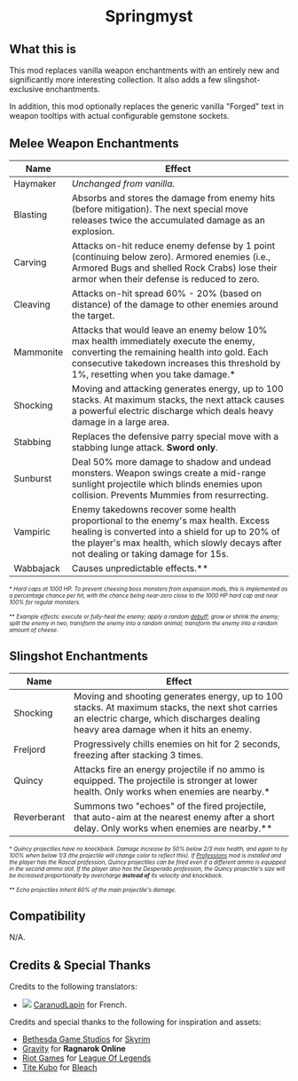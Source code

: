 ﻿<div align="center">

# Springmyst

</div>

## What this is

This mod replaces vanilla weapon enchantments with an entirely new and significantly more interesting collection. It also adds a few slingshot-exclusive enchantments.

In addition, this mod optionally replaces the generic vanilla "Forged" text in weapon tooltips with actual configurable gemstone sockets.


## Melee Weapon Enchantments

| Name      | Effect |
| --------- | -------|
| Haymaker | *Unchanged from vanilla.* |
| Blasting | Absorbs and stores the damage from enemy hits (before mitigation). The next special move releases twice the accumulated damage as an explosion. |
| Carving | Attacks on-hit reduce enemy defense by 1 point (continuing below zero). Armored enemies (i.e., Armored Bugs and shelled Rock Crabs) lose their armor when their defense is reduced to zero. |
| Cleaving | Attacks on-hit spread 60% - 20% (based on distance) of the damage to other enemies around the target. |
| Mammonite | Attacks that would leave an enemy below 10% max health immediately execute the enemy, converting the remaining health into gold. Each consecutive takedown increases this threshold by 1%, resetting when you take damage.* |
| Shocking | Moving and attacking generates energy, up to 100 stacks. At maximum stacks, the next attack causes a powerful electric discharge which deals heavy damage in a large area. |
| Stabbing | Replaces the defensive parry special move with a stabbing lunge attack. **Sword only**.
| Sunburst | Deal 50% more damage to shadow and undead monsters. Weapon swings create a mid-range sunlight projectile which blinds enemies upon collision. Prevents Mummies from resurrecting. |
| Vampiric | Enemy takedowns recover some health proportional to the enemy's max health. Excess healing is converted into a shield for up to 20% of the player's max health, which slowly decays after not dealing or taking damage for 15s. |
| Wabbajack | Causes unpredictable effects.** |

<font size="1">

\* *Hard caps at 1000 HP. To prevent cheesing boss monsters from expansion mods, this is implemented as a percentage chance per hit, with the chance being near-zero close to the 1000 HP hard cap and near 100% for regular monsters.*

\** *Example effects: execute or fully-heal the enemy; apply a random [debuff](../Core); grow or shrink the enemy; split the enemy in two; transform the enemy into a random animal; transform the enemy into a random amount of cheese.*
</font>


## Slingshot Enchantments

| Name       | Effect |
| ---------- | -------|
| Shocking | Moving and shooting generates energy, up to 100 stacks. At maximum stacks, the next shot carries an electric charge, which discharges dealing heavy area damage when it hits an enemy. |
| Freljord | Progressively chills enemies on hit for 2 seconds, freezing after stacking 3 times. |
| Quincy | Attacks fire an energy projectile if no ammo is equipped. The projectile is stronger at lower health. Only works when enemies are nearby.* |
| Reverberant | Summons two "echoes" of the fired projectile, that auto-aim at the nearest enemy after a short delay. Only works when enemies are nearby.** |

<font size="1">

\* *Quincy projectiles have no knockback. Damage increase by 50% below 2/3 max health, and again to by 100% when below 1/3 (the projectile will change color to reflect this). If [Professions](../Professions) mod is installed and the player has the Rascal profession, Quincy projectiles can be fired even if a different ammo is equipped in the second ammo slot. If the player also has the Desperado profession, the Quincy projectile's size will be increased proportionally by overcharge **instead  of** its velocity and knockback.*

\** *Echo projectiles inherit 60% of the main projectile's damage.*
</font>


## Compatibility

N/A.


## Credits & Special Thanks

Credits to the following translators:
- ![](https://i.imgur.com/ezVo9Fb.png) [CaranudLapin](https://github.com/CaranudLapin) for French.

Credits and special thanks to the following for inspiration and assets:
- [Bethesda Game Studios](https://www.bethesdagamestudios.com/)﻿ for [Skyrim](https://elderscrolls.bethesda.net/en)
- [Gravity](https://ro.gnjoy.com/index.asp)﻿ for **Ragnarok Online**
- [Riot Games](https://www.riotgames.com/en)﻿ for [League Of Legends](https://www.leagueoflegends.com/en-us/)﻿
- [Tite Kubo](https://en.wikipedia.org/wiki/Tite_Kubo) for [Bleach](https://www.crunchyroll.com/series/G63VGG2NY/bleach)﻿
